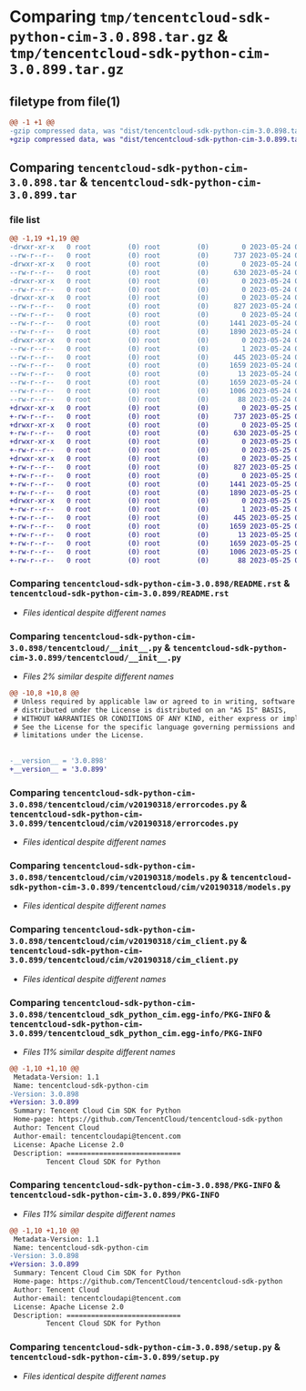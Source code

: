 # Comparing `tmp/tencentcloud-sdk-python-cim-3.0.898.tar.gz` & `tmp/tencentcloud-sdk-python-cim-3.0.899.tar.gz`

## filetype from file(1)

```diff
@@ -1 +1 @@
-gzip compressed data, was "dist/tencentcloud-sdk-python-cim-3.0.898.tar", last modified: Wed May 24 01:52:16 2023, max compression
+gzip compressed data, was "dist/tencentcloud-sdk-python-cim-3.0.899.tar", last modified: Thu May 25 00:20:38 2023, max compression
```

## Comparing `tencentcloud-sdk-python-cim-3.0.898.tar` & `tencentcloud-sdk-python-cim-3.0.899.tar`

### file list

```diff
@@ -1,19 +1,19 @@
-drwxr-xr-x   0 root         (0) root         (0)        0 2023-05-24 01:52:16.000000 tencentcloud-sdk-python-cim-3.0.898/
--rw-r--r--   0 root         (0) root         (0)      737 2023-05-24 01:52:16.000000 tencentcloud-sdk-python-cim-3.0.898/README.rst
-drwxr-xr-x   0 root         (0) root         (0)        0 2023-05-24 01:52:16.000000 tencentcloud-sdk-python-cim-3.0.898/tencentcloud/
--rw-r--r--   0 root         (0) root         (0)      630 2023-05-24 01:52:16.000000 tencentcloud-sdk-python-cim-3.0.898/tencentcloud/__init__.py
-drwxr-xr-x   0 root         (0) root         (0)        0 2023-05-24 01:52:16.000000 tencentcloud-sdk-python-cim-3.0.898/tencentcloud/cim/
--rw-r--r--   0 root         (0) root         (0)        0 2023-05-24 01:52:16.000000 tencentcloud-sdk-python-cim-3.0.898/tencentcloud/cim/__init__.py
-drwxr-xr-x   0 root         (0) root         (0)        0 2023-05-24 01:52:16.000000 tencentcloud-sdk-python-cim-3.0.898/tencentcloud/cim/v20190318/
--rw-r--r--   0 root         (0) root         (0)      827 2023-05-24 01:52:16.000000 tencentcloud-sdk-python-cim-3.0.898/tencentcloud/cim/v20190318/errorcodes.py
--rw-r--r--   0 root         (0) root         (0)        0 2023-05-24 01:52:16.000000 tencentcloud-sdk-python-cim-3.0.898/tencentcloud/cim/v20190318/__init__.py
--rw-r--r--   0 root         (0) root         (0)     1441 2023-05-24 01:52:16.000000 tencentcloud-sdk-python-cim-3.0.898/tencentcloud/cim/v20190318/models.py
--rw-r--r--   0 root         (0) root         (0)     1890 2023-05-24 01:52:16.000000 tencentcloud-sdk-python-cim-3.0.898/tencentcloud/cim/v20190318/cim_client.py
-drwxr-xr-x   0 root         (0) root         (0)        0 2023-05-24 01:52:16.000000 tencentcloud-sdk-python-cim-3.0.898/tencentcloud_sdk_python_cim.egg-info/
--rw-r--r--   0 root         (0) root         (0)        1 2023-05-24 01:52:16.000000 tencentcloud-sdk-python-cim-3.0.898/tencentcloud_sdk_python_cim.egg-info/dependency_links.txt
--rw-r--r--   0 root         (0) root         (0)      445 2023-05-24 01:52:16.000000 tencentcloud-sdk-python-cim-3.0.898/tencentcloud_sdk_python_cim.egg-info/SOURCES.txt
--rw-r--r--   0 root         (0) root         (0)     1659 2023-05-24 01:52:16.000000 tencentcloud-sdk-python-cim-3.0.898/tencentcloud_sdk_python_cim.egg-info/PKG-INFO
--rw-r--r--   0 root         (0) root         (0)       13 2023-05-24 01:52:16.000000 tencentcloud-sdk-python-cim-3.0.898/tencentcloud_sdk_python_cim.egg-info/top_level.txt
--rw-r--r--   0 root         (0) root         (0)     1659 2023-05-24 01:52:16.000000 tencentcloud-sdk-python-cim-3.0.898/PKG-INFO
--rw-r--r--   0 root         (0) root         (0)     1006 2023-05-24 01:52:16.000000 tencentcloud-sdk-python-cim-3.0.898/setup.py
--rw-r--r--   0 root         (0) root         (0)       88 2023-05-24 01:52:16.000000 tencentcloud-sdk-python-cim-3.0.898/setup.cfg
+drwxr-xr-x   0 root         (0) root         (0)        0 2023-05-25 00:20:38.000000 tencentcloud-sdk-python-cim-3.0.899/
+-rw-r--r--   0 root         (0) root         (0)      737 2023-05-25 00:20:37.000000 tencentcloud-sdk-python-cim-3.0.899/README.rst
+drwxr-xr-x   0 root         (0) root         (0)        0 2023-05-25 00:20:38.000000 tencentcloud-sdk-python-cim-3.0.899/tencentcloud/
+-rw-r--r--   0 root         (0) root         (0)      630 2023-05-25 00:20:37.000000 tencentcloud-sdk-python-cim-3.0.899/tencentcloud/__init__.py
+drwxr-xr-x   0 root         (0) root         (0)        0 2023-05-25 00:20:38.000000 tencentcloud-sdk-python-cim-3.0.899/tencentcloud/cim/
+-rw-r--r--   0 root         (0) root         (0)        0 2023-05-25 00:20:37.000000 tencentcloud-sdk-python-cim-3.0.899/tencentcloud/cim/__init__.py
+drwxr-xr-x   0 root         (0) root         (0)        0 2023-05-25 00:20:38.000000 tencentcloud-sdk-python-cim-3.0.899/tencentcloud/cim/v20190318/
+-rw-r--r--   0 root         (0) root         (0)      827 2023-05-25 00:20:37.000000 tencentcloud-sdk-python-cim-3.0.899/tencentcloud/cim/v20190318/errorcodes.py
+-rw-r--r--   0 root         (0) root         (0)        0 2023-05-25 00:20:37.000000 tencentcloud-sdk-python-cim-3.0.899/tencentcloud/cim/v20190318/__init__.py
+-rw-r--r--   0 root         (0) root         (0)     1441 2023-05-25 00:20:37.000000 tencentcloud-sdk-python-cim-3.0.899/tencentcloud/cim/v20190318/models.py
+-rw-r--r--   0 root         (0) root         (0)     1890 2023-05-25 00:20:37.000000 tencentcloud-sdk-python-cim-3.0.899/tencentcloud/cim/v20190318/cim_client.py
+drwxr-xr-x   0 root         (0) root         (0)        0 2023-05-25 00:20:38.000000 tencentcloud-sdk-python-cim-3.0.899/tencentcloud_sdk_python_cim.egg-info/
+-rw-r--r--   0 root         (0) root         (0)        1 2023-05-25 00:20:37.000000 tencentcloud-sdk-python-cim-3.0.899/tencentcloud_sdk_python_cim.egg-info/dependency_links.txt
+-rw-r--r--   0 root         (0) root         (0)      445 2023-05-25 00:20:38.000000 tencentcloud-sdk-python-cim-3.0.899/tencentcloud_sdk_python_cim.egg-info/SOURCES.txt
+-rw-r--r--   0 root         (0) root         (0)     1659 2023-05-25 00:20:37.000000 tencentcloud-sdk-python-cim-3.0.899/tencentcloud_sdk_python_cim.egg-info/PKG-INFO
+-rw-r--r--   0 root         (0) root         (0)       13 2023-05-25 00:20:37.000000 tencentcloud-sdk-python-cim-3.0.899/tencentcloud_sdk_python_cim.egg-info/top_level.txt
+-rw-r--r--   0 root         (0) root         (0)     1659 2023-05-25 00:20:38.000000 tencentcloud-sdk-python-cim-3.0.899/PKG-INFO
+-rw-r--r--   0 root         (0) root         (0)     1006 2023-05-25 00:20:37.000000 tencentcloud-sdk-python-cim-3.0.899/setup.py
+-rw-r--r--   0 root         (0) root         (0)       88 2023-05-25 00:20:38.000000 tencentcloud-sdk-python-cim-3.0.899/setup.cfg
```

### Comparing `tencentcloud-sdk-python-cim-3.0.898/README.rst` & `tencentcloud-sdk-python-cim-3.0.899/README.rst`

 * *Files identical despite different names*

### Comparing `tencentcloud-sdk-python-cim-3.0.898/tencentcloud/__init__.py` & `tencentcloud-sdk-python-cim-3.0.899/tencentcloud/__init__.py`

 * *Files 2% similar despite different names*

```diff
@@ -10,8 +10,8 @@
 # Unless required by applicable law or agreed to in writing, software
 # distributed under the License is distributed on an "AS IS" BASIS,
 # WITHOUT WARRANTIES OR CONDITIONS OF ANY KIND, either express or implied.
 # See the License for the specific language governing permissions and
 # limitations under the License.
 
 
-__version__ = '3.0.898'
+__version__ = '3.0.899'
```

### Comparing `tencentcloud-sdk-python-cim-3.0.898/tencentcloud/cim/v20190318/errorcodes.py` & `tencentcloud-sdk-python-cim-3.0.899/tencentcloud/cim/v20190318/errorcodes.py`

 * *Files identical despite different names*

### Comparing `tencentcloud-sdk-python-cim-3.0.898/tencentcloud/cim/v20190318/models.py` & `tencentcloud-sdk-python-cim-3.0.899/tencentcloud/cim/v20190318/models.py`

 * *Files identical despite different names*

### Comparing `tencentcloud-sdk-python-cim-3.0.898/tencentcloud/cim/v20190318/cim_client.py` & `tencentcloud-sdk-python-cim-3.0.899/tencentcloud/cim/v20190318/cim_client.py`

 * *Files identical despite different names*

### Comparing `tencentcloud-sdk-python-cim-3.0.898/tencentcloud_sdk_python_cim.egg-info/PKG-INFO` & `tencentcloud-sdk-python-cim-3.0.899/tencentcloud_sdk_python_cim.egg-info/PKG-INFO`

 * *Files 11% similar despite different names*

```diff
@@ -1,10 +1,10 @@
 Metadata-Version: 1.1
 Name: tencentcloud-sdk-python-cim
-Version: 3.0.898
+Version: 3.0.899
 Summary: Tencent Cloud Cim SDK for Python
 Home-page: https://github.com/TencentCloud/tencentcloud-sdk-python
 Author: Tencent Cloud
 Author-email: tencentcloudapi@tencent.com
 License: Apache License 2.0
 Description: ============================
         Tencent Cloud SDK for Python
```

### Comparing `tencentcloud-sdk-python-cim-3.0.898/PKG-INFO` & `tencentcloud-sdk-python-cim-3.0.899/PKG-INFO`

 * *Files 11% similar despite different names*

```diff
@@ -1,10 +1,10 @@
 Metadata-Version: 1.1
 Name: tencentcloud-sdk-python-cim
-Version: 3.0.898
+Version: 3.0.899
 Summary: Tencent Cloud Cim SDK for Python
 Home-page: https://github.com/TencentCloud/tencentcloud-sdk-python
 Author: Tencent Cloud
 Author-email: tencentcloudapi@tencent.com
 License: Apache License 2.0
 Description: ============================
         Tencent Cloud SDK for Python
```

### Comparing `tencentcloud-sdk-python-cim-3.0.898/setup.py` & `tencentcloud-sdk-python-cim-3.0.899/setup.py`

 * *Files identical despite different names*

